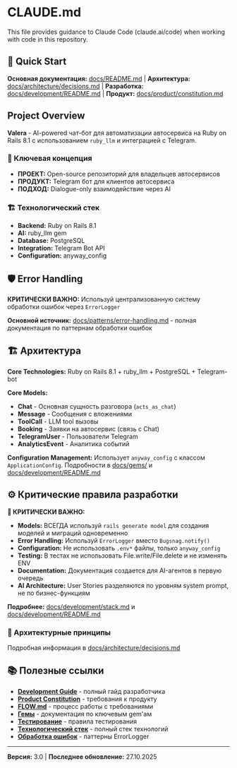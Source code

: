 # CLAUDE.md

This file provides guidance to Claude Code (claude.ai/code) when working with code in this repository.

## 🚀 Quick Start

**Основная документация:** [docs/README.md](docs/README.md) | **Архитектура:** [docs/architecture/decisions.md](docs/architecture/decisions.md) | **Разработка:** [docs/development/README.md](docs/development/README.md) | **Продукт:** [docs/product/constitution.md](docs/product/constitution.md)

## Project Overview

**Valera** - AI-powered чат-бот для автоматизации автосервиса на Ruby on Rails 8.1 с использованием `ruby_llm` и интеграцией с Telegram.

### 🎯 Ключевая концепция
- **ПРОЕКТ:** Open-source репозиторий для владельцев автосервисов
- **ПРОДУКТ:** Telegram бот для клиентов автосервиса
- **ПОДХОД:** Dialogue-only взаимодействие через AI

### 🏗️ Технологический стек
- **Backend:** Ruby on Rails 8.1
- **AI:** ruby_llm gem
- **Database:** PostgreSQL
- **Integration:** Telegram Bot API
- **Configuration:** anyway_config

## 🛡️ Error Handling

**КРИТИЧЕСКИ ВАЖНО:** Используй централизованную систему обработки ошибок через `ErrorLogger`

**Основной источник:** [docs/patterns/error-handling.md](docs/patterns/error-handling.md) - полная документация по паттернам обработки ошибок

## 🏗️ Архитектура

**Core Technologies:** Ruby on Rails 8.1 + ruby_llm + PostgreSQL + Telegram-bot

**Core Models:**
- **Chat** - Основная сущность разговора (`acts_as_chat`)
- **Message** - Сообщения с вложениями
- **ToolCall** - LLM tool вызовы
- **Booking** - Заявки на автосервис (связь с Chat)
- **TelegramUser** - Пользователи Telegram
- **AnalyticsEvent** - Аналитика событий

**Configuration Management:** Использует `anyway_config` с классом `ApplicationConfig`. Подробности в [docs/gems/](docs/gems/) и [docs/development/README.md](docs/development/README.md)

## ⚙️ Критические правила разработки

**🚨 КРИТИЧЕСКИ ВАЖНО:**
- **Models:** ВСЕГДА используй `rails generate model` для создания моделей и миграций одновременно
- **Error Handling:** Используй `ErrorLogger` вместо `Bugsnag.notify()`
- **Configuration:** Не использовать `.env*` файлы, только `anyway_config`
- **Testing:** В тестах не использовать File.write/File.delete и не изменять ENV
- **Documentation:** Документация создается для AI-агентов в первую очередь
- **AI Architecture:** User Stories разделяются по уровням system prompt, не по бизнес-функциям

**Подробнее:** [docs/development/stack.md](docs/development/stack.md) и [docs/development/README.md](docs/development/README.md)

### 🎯 Архитектурные принципы
Подробная информация в [docs/architecture/decisions.md](docs/architecture/decisions.md)


## 📚 Полезные ссылки

- **[Development Guide](docs/development/README.md)** - полный гайд разработчика
- **[Product Constitution](docs/product/constitution.md)** - требования к продукту
- **[FLOW.md](docs/FLOW.md)** - процесс работы с требованиями
- **[Гемы](docs/gems/README.md)** - документация по ключевым gem'ам
- **[Тестирование](docs/development/README.md#testing)** - правила тестирования
- **[Технологический стек](docs/development/stack.md)** - полный стек технологий
- **[Обработка ошибок](docs/patterns/error-handling.md)** - паттерны ErrorLogger

---
**Версия:** 3.0 | **Последнее обновление:** 27.10.2025
